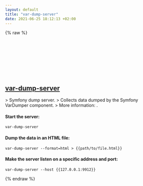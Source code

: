```yaml
---
layout: default
title: "var-dump-server"
date: 2021-06-25 18:12:13 +02:00
---
```

{% raw %}
<h2 id="var-dump-server">
  <a href="/en/common/var-dump-server.html">var-dump-server</a> <a href="#var-dump-server"><svg class="icon">
    <use href="/assets/images/unicode_sprite.svg#link" />
  </svg></a>
</h2>
> Symfony dump server.
> Collects data dumped by the Symfony VarDumper component.
> More information: <https://symfony.com/doc/current/components/var_dumper.html#the-dump-server>.

#### Start the server:
```shell
var-dump-server
```
#### Dump the data in an HTML file:
```shell
var-dump-server --format=html > {{path/to/file.html}}
```
#### Make the server listen on a specific address and port:
```shell
var-dump-server --host {{127.0.0.1:9912}}
```
{% endraw %}